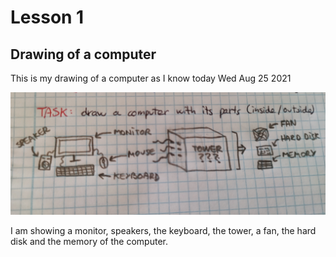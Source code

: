 # Lesson 1

## Drawing of a computer
This is my drawing of a computer as I know today Wed Aug 25 2021

![](https://github.com/PaulaYaniz/Unit-1/blob/main/CS%20task%20drawing%20computer%20parts.jpg?raw=true)

I am showing a monitor, speakers, the keyboard, the tower, a fan, the hard disk and the memory of the computer. 
